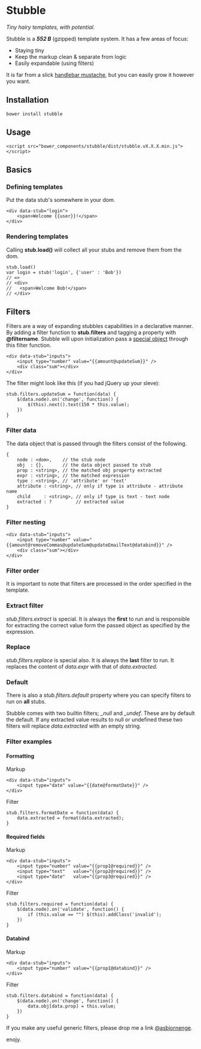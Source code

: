 # Stubble

*Tiny hairy templates, with potential.*

Stubble is a ***552 B*** (gzipped) template system. It has a few areas of focus:

* Staying tiny
* Keep the markup clean & separate from logic
* Easily expandable (using filters)

It is far from a slick [handlebar mustache](http://handlebarsjs.com/), but you can easily grow it however you want.

## Installation

	bower install stubble
	
## Usage

	<script src="bower_components/stubble/dist/stubble.vX.X.X.min.js"></script>

## Basics

### Defining templates

Put the data stub's somewhere in your dom.

    <div data-stub="login">
        <span>Welcome {{user}}!</span>
    </div>

### Rendering templates

Calling **stub.load()** will collect all your stubs and remove them from the dom.

	stub.load()
	var login = stub('login', {'user' : 'Bob'})
	// =>
	// <div>
	//   <span>Welcome Bob!</span>
	// </div>
	
## Filters

Filters are a way of expanding stubbles capabilities in a declarative manner. By adding a filter function to **stub.filters** and tagging a property with **@filtername**. Stubble will upon initialization pass a [special object](#filter-data) through this filter function.

	<div data-stub="inputs">
		<input type="number" value="{{amount@updateSum}}" />
		<div class="sum"></div>
	</div>

The filter might look like this (if you had jQuery up your sleve):

	stub.filters.updateSum = function(data) {
		$(data.node).on('change', function() {
			$(this).next().text(150 * this.value);
		})
	}

### <a name="filter-data">Filter data</a>

The data object that is passed through the filters consist of the following.

	{
		node : <dom>,    // the stub node
		obj  : {},       // the data object passed to stub
		prop : <string>, // the matched obj property extracted
		expr : <string>, // the matched expression
		type : <string>, // 'attribute' or 'text'
		attribute : <string>, // only if type is attribute - attribute name
		child     : <string>, // only if type is text - text node
		extracted : ?         // extracted value
	}

### Filter nesting

	<div data-stub="inputs">
		<input type="number" value="{{amount@removeCommas@updateSum@updateEmailText@databind}}" />
		<div class="sum"></div>
	</div>

### Filter order

It is important to note that filters are processed in the order specified in the template.

### Extract filter

*stub.filters.extract* is special. It is always the **first** to run and is responsible for extracting the correct value form the passed object as specified by the expression.

### Replace

*stub.filters.replace* is special also. It is always the **last** filter to run. It replaces the content of *data.expr* with that of *data.extracted*.

### Default

There is also a *stub.filters.default* property where you can specify filters to run on **all** stubs.

Stubble comes with two builtin filters; *_null* and *_undef*. These are by default the default. If any extracted value results to null or undefined these two filters will replace *data.extracted* with an empty string.

### Filter examples

#### Formatting

Markup

	<div data-stub="inputs">
		<input type="date" value="{{date@formatDate}}" />
	</div>

Filter

	stub.filters.formatDate = function(data) {
		data.extracted = format(data.extracted);
	}

#### Required fields

Markup

	<div data-stub="inputs">
		<input type="number" value="{{prop1@required}}" />
		<input type="text"   value="{{prop2@required}}" />
		<input type="date"   value="{{prop3@required}}" />
	</div>

Filter

	stub.filters.required = function(data) {
		$(data.node).on('validate', function() {
			if (this.value == "") $(this).addClass('invalid');
		})
	}

#### Databind

Markup

	<div data-stub="inputs">
		<input type="number" value="{{prop1@databind}}" />
	</div>

Filter

	stub.filters.databind = function(data) {
		$(data.node).on('change', function() {
			data.obj[data.prop] = this.value;
		})
	}

If you make any useful generic filters, please drop me a link <a href="http://twitter.com/asbjornenge">@asbjornenge</a>.

enojy.
